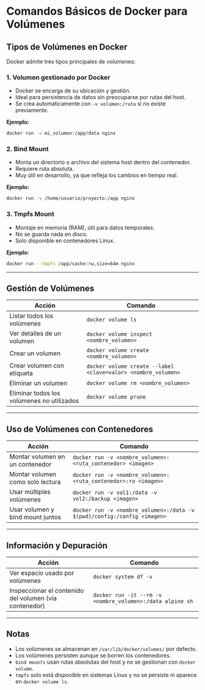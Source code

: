 # Comandos Básicos de Docker para Volúmenes

## Tipos de Volúmenes en Docker

Docker admite tres tipos principales de volúmenes:

### 1. **Volumen gestionado por Docker**
- Docker se encarga de su ubicación y gestión.
- Ideal para persistencia de datos sin preocuparse por rutas del host.
- Se crea automáticamente con `-v volumen:/ruta` si no existe previamente.

**Ejemplo:**
```bash
docker run -v mi_volumen:/app/data nginx
```

### 2. **Bind Mount**
- Monta un directorio o archivo del sistema host dentro del contenedor.
- Requiere ruta absoluta.
- Muy útil en desarrollo, ya que refleja los cambios en tiempo real.

**Ejemplo:**
```bash
docker run -v /home/usuario/proyecto:/app nginx
```

### 3. **Tmpfs Mount**
- Montaje en memoria (RAM), útil para datos temporales.
- No se guarda nada en disco.
- Solo disponible en contenedores Linux.

**Ejemplo:**
```bash
docker run --tmpfs /app/cache:rw,size=64m nginx
```

---

## Gestión de Volúmenes

| Acción | Comando |
|--------|---------|
| Listar todos los volúmenes | `docker volume ls` |
| Ver detalles de un volumen | `docker volume inspect <nombre_volumen>` |
| Crear un volumen | `docker volume create <nombre_volumen>` |
| Crear volumen con etiqueta | `docker volume create --label <clave=valor> <nombre_volumen>` |
| Eliminar un volumen | `docker volume rm <nombre_volumen>` |
| Eliminar todos los volúmenes no utilizados | `docker volume prune` |

---

## Uso de Volúmenes con Contenedores

| Acción | Comando |
|--------|---------|
| Montar volumen en un contenedor | `docker run -v <nombre_volumen>:<ruta_contenedor> <imagen>` |
| Montar volumen como solo lectura | `docker run -v <nombre_volumen>:<ruta_contenedor>:ro <imagen>` |
| Usar múltiples volúmenes | `docker run -v vol1:/data -v vol2:/backup <imagen>` |
| Usar volumen y bind mount juntos | `docker run -v <nombre_volumen>:/data -v $(pwd)/config:/config <imagen>` |

---

## Información y Depuración

| Acción | Comando |
|--------|---------|
| Ver espacio usado por volúmenes | `docker system df -v` |
| Inspeccionar el contenido del volumen (vía contenedor) | `docker run -it --rm -v <nombre_volumen>:/data alpine sh` |

---

## Notas

- Los volúmenes se almacenan en `/var/lib/docker/volumes/` por defecto.
- Los volúmenes persisten aunque se borren los contenedores.
- `bind mounts` usan rutas absolutas del host y no se gestionan con `docker volume`.
- `tmpfs` solo está disponible en sistemas Linux y no se persiste ni aparece en `docker volume ls`.
